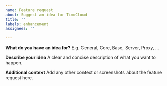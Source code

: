 ```yaml
---
name: Feature request
about: Suggest an idea for TimoCloud
title: ''
labels: enhancement
assignees: ''

---
```


**What do you have an idea for?**
E.g. General, Core, Base, Server, Proxy, ...

**Describe your idea**
A clear and concise description of what you want to happen.

**Additional context**
Add any other context or screenshots about the feature request here.
